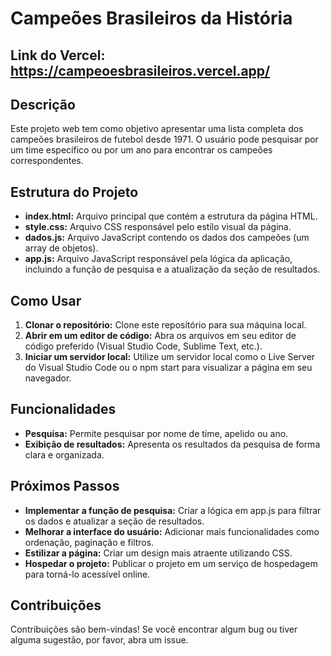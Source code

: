 # Campeões Brasileiros da História

## Link do Vercel: https://campeoesbrasileiros.vercel.app/

## Descrição

Este projeto web tem como objetivo apresentar uma lista completa dos campeões brasileiros de futebol desde 1971. O usuário pode pesquisar por um time específico ou por um ano para encontrar os campeões correspondentes.

## Estrutura do Projeto

* **index.html:** Arquivo principal que contém a estrutura da página HTML.
* **style.css:** Arquivo CSS responsável pelo estilo visual da página.
* **dados.js:** Arquivo JavaScript contendo os dados dos campeões (um array de objetos).
* **app.js:** Arquivo JavaScript responsável pela lógica da aplicação, incluindo a função de pesquisa e a atualização da seção de resultados.

## Como Usar

1. **Clonar o repositório:** Clone este repositório para sua máquina local.
2. **Abrir em um editor de código:** Abra os arquivos em seu editor de código preferido (Visual Studio Code, Sublime Text, etc.).
3. **Iniciar um servidor local:** Utilize um servidor local como o Live Server do Visual Studio Code ou o npm start para visualizar a página em seu navegador.

## Funcionalidades

* **Pesquisa:** Permite pesquisar por nome de time, apelido ou ano.
* **Exibição de resultados:** Apresenta os resultados da pesquisa de forma clara e organizada.

## Próximos Passos

* **Implementar a função de pesquisa:** Criar a lógica em app.js para filtrar os dados e atualizar a seção de resultados.
* **Melhorar a interface do usuário:** Adicionar mais funcionalidades como ordenação, paginação e filtros.
* **Estilizar a página:** Criar um design mais atraente utilizando CSS.
* **Hospedar o projeto:** Publicar o projeto em um serviço de hospedagem para torná-lo acessível online.

## Contribuições

Contribuições são bem-vindas! Se você encontrar algum bug ou tiver alguma sugestão, por favor, abra um issue.
